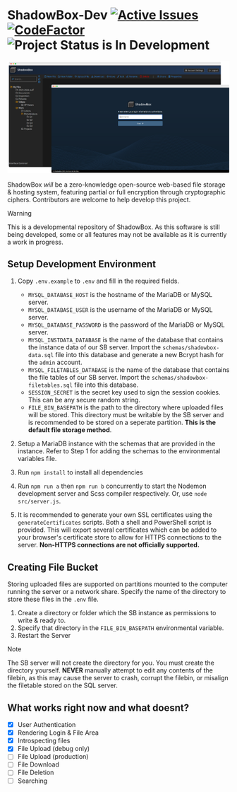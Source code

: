 # ShadowBox-Dev [![Active Issues](https://app.deepsource.com/gh/Wriar/ShadowBox.svg/?label=active+issues&show_trend=true&token=5APRnpsK93ZKzHm3t9ZQKgp8)](https://app.deepsource.com/gh/Wriar/ShadowBox-Dev/?ref=repository-badge) [![CodeFactor](https://www.codefactor.io/repository/github/wriar/shadowbox/badge?s=892deaf91df08db750f4974dfa5b688e8cdcc423)](https://www.codefactor.io/repository/github/wriar/shadowbox-dev) ![Project Status is In Development](https://img.shields.io/badge/Project%20Status-In%20Development-yellow)

<div style="text-align: center;">
<img src="preview.png" alt="ShadowBox Preview"  style="max-height: 300px; text-align: center; width: auto;">
</div>

ShadowBox *will* be a zero-knowledge open-source web-based file storage & hosting system, featuring partial or full encryption through cryptographic ciphers. Contributors are welcome to help develop this project.
> [!WARNING]  
> This is a developmental repository of ShadowBox. As this software is still being developed, some or all features may not be available as it is currently a work in progress.

## Setup Development Environment
1. Copy ``.env.example`` to ``.env`` and fill in the required fields.
    - ``MYSQL_DATABASE_HOST`` is the hostname of the MariaDB or MySQL server.
    - ``MYSQL_DATABASE_USER`` is the username of the MariaDB or MySQL server.
    - ``MYSQL_DATABASE_PASSWORD`` is the password of the MariaDB or MySQL server.
    - ``MYSQL_INSTDATA_DATABASE`` is the name of the database that contains the instance data of our SB server. Import the ``schemas/shadowbox-data.sql`` file into this database and generate a new Bcrypt hash for the ``admin`` account.
    - ``MYSQL_FILETABLES_DATABASE`` is the name of the database that contains the file tables of our SB server. Import the ``schemas/shadowbox-filetables.sql`` file into this database.
    - ``SESSION_SECRET`` is the secret key used to sign the session cookies. This can be any secure random string.
    - ``FILE_BIN_BASEPATH`` is the path to the directory where uploaded files will be stored. This directory must be writable by the SB server and is recommended to be stored on a seperate partition. **This is the default file storage method**.

2. Setup a MariaDB instance with the schemas that are provided in the instance. Refer to Step 1 for adding the schemas to the environmental variables file.
3. Run ``npm install`` to install all dependencies
4. Run ``npm run a`` then ``npm run b`` concurrently to start the Nodemon development server and Scss compiler respectively. Or, use ``node src/server.js``.
5. It is recommended to generate your own SSL certificates using the ``generateCertificates`` scripts. Both a shell and PowerShell script is provided. This will export several certificates which can be added to your browser's certificate store to allow for HTTPS connections to the server. **Non-HTTPS connections are not officially supported.**

## Creating File Bucket
Storing uploaded files are supported on partitions mounted to the computer running the server or a network share. Specify the name of the directory to store these files in the ``.env`` file.
1. Create a directory or folder which the SB instance as permissions to write & ready to.
2. Specify that directory in the ``FILE_BIN_BASEPATH`` environmental variable.
3. Restart the Server
> [!NOTE]
> The SB server will not create the directory for you. You must create the directory yourself. **NEVER** manually attempt to edit any contents of the filebin, as this may cause the server to crash, corrupt the filebin, or misalign the filetable stored on the SQL server.

## What works right now and what doesnt?
- [x] User Authentication
- [x] Rendering Login & File Area
- [x] Introspecting files
- [x] File Upload (debug only)
- [ ] File Upload (production)
- [ ] File Download
- [ ] File Deletion
- [ ] Searching